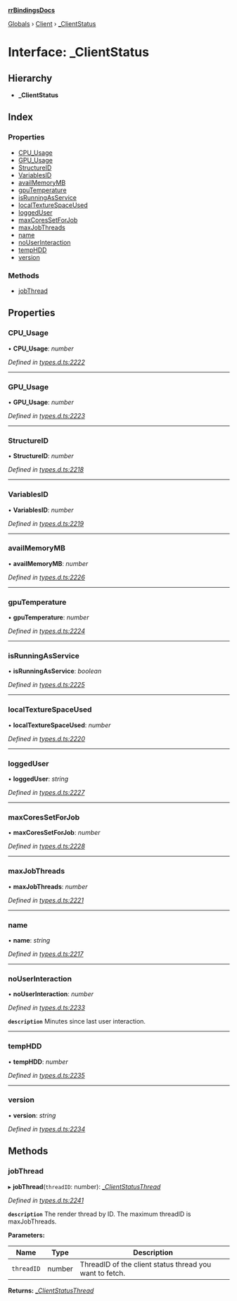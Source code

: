 **[rrBindingsDocs](../README.md)**

[Globals](../README.md) › [Client](../modules/client.md) › [_ClientStatus](client._clientstatus.md)

# Interface: _ClientStatus

## Hierarchy

* **_ClientStatus**

## Index

### Properties

* [CPU_Usage](client._clientstatus.md#cpu_usage)
* [GPU_Usage](client._clientstatus.md#gpu_usage)
* [StructureID](client._clientstatus.md#structureid)
* [VariablesID](client._clientstatus.md#variablesid)
* [availMemoryMB](client._clientstatus.md#availmemorymb)
* [gpuTemperature](client._clientstatus.md#gputemperature)
* [isRunningAsService](client._clientstatus.md#isrunningasservice)
* [localTextureSpaceUsed](client._clientstatus.md#localtexturespaceused)
* [loggedUser](client._clientstatus.md#loggeduser)
* [maxCoresSetForJob](client._clientstatus.md#maxcoressetforjob)
* [maxJobThreads](client._clientstatus.md#maxjobthreads)
* [name](client._clientstatus.md#name)
* [noUserInteraction](client._clientstatus.md#nouserinteraction)
* [tempHDD](client._clientstatus.md#temphdd)
* [version](client._clientstatus.md#version)

### Methods

* [jobThread](client._clientstatus.md#jobthread)

## Properties

###  CPU_Usage

• **CPU_Usage**: *number*

*Defined in [types.d.ts:2222](https://github.com/Novalis15/rrBindings/blob/33d8d78/nodeJS/lx64/v6/types.d.ts#L2222)*

___

###  GPU_Usage

• **GPU_Usage**: *number*

*Defined in [types.d.ts:2223](https://github.com/Novalis15/rrBindings/blob/33d8d78/nodeJS/lx64/v6/types.d.ts#L2223)*

___

###  StructureID

• **StructureID**: *number*

*Defined in [types.d.ts:2218](https://github.com/Novalis15/rrBindings/blob/33d8d78/nodeJS/lx64/v6/types.d.ts#L2218)*

___

###  VariablesID

• **VariablesID**: *number*

*Defined in [types.d.ts:2219](https://github.com/Novalis15/rrBindings/blob/33d8d78/nodeJS/lx64/v6/types.d.ts#L2219)*

___

###  availMemoryMB

• **availMemoryMB**: *number*

*Defined in [types.d.ts:2226](https://github.com/Novalis15/rrBindings/blob/33d8d78/nodeJS/lx64/v6/types.d.ts#L2226)*

___

###  gpuTemperature

• **gpuTemperature**: *number*

*Defined in [types.d.ts:2224](https://github.com/Novalis15/rrBindings/blob/33d8d78/nodeJS/lx64/v6/types.d.ts#L2224)*

___

###  isRunningAsService

• **isRunningAsService**: *boolean*

*Defined in [types.d.ts:2225](https://github.com/Novalis15/rrBindings/blob/33d8d78/nodeJS/lx64/v6/types.d.ts#L2225)*

___

###  localTextureSpaceUsed

• **localTextureSpaceUsed**: *number*

*Defined in [types.d.ts:2220](https://github.com/Novalis15/rrBindings/blob/33d8d78/nodeJS/lx64/v6/types.d.ts#L2220)*

___

###  loggedUser

• **loggedUser**: *string*

*Defined in [types.d.ts:2227](https://github.com/Novalis15/rrBindings/blob/33d8d78/nodeJS/lx64/v6/types.d.ts#L2227)*

___

###  maxCoresSetForJob

• **maxCoresSetForJob**: *number*

*Defined in [types.d.ts:2228](https://github.com/Novalis15/rrBindings/blob/33d8d78/nodeJS/lx64/v6/types.d.ts#L2228)*

___

###  maxJobThreads

• **maxJobThreads**: *number*

*Defined in [types.d.ts:2221](https://github.com/Novalis15/rrBindings/blob/33d8d78/nodeJS/lx64/v6/types.d.ts#L2221)*

___

###  name

• **name**: *string*

*Defined in [types.d.ts:2217](https://github.com/Novalis15/rrBindings/blob/33d8d78/nodeJS/lx64/v6/types.d.ts#L2217)*

___

###  noUserInteraction

• **noUserInteraction**: *number*

*Defined in [types.d.ts:2233](https://github.com/Novalis15/rrBindings/blob/33d8d78/nodeJS/lx64/v6/types.d.ts#L2233)*

**`description`** Minutes since last user interaction.

___

###  tempHDD

• **tempHDD**: *number*

*Defined in [types.d.ts:2235](https://github.com/Novalis15/rrBindings/blob/33d8d78/nodeJS/lx64/v6/types.d.ts#L2235)*

___

###  version

• **version**: *string*

*Defined in [types.d.ts:2234](https://github.com/Novalis15/rrBindings/blob/33d8d78/nodeJS/lx64/v6/types.d.ts#L2234)*

## Methods

###  jobThread

▸ **jobThread**(`threadID`: number): *[_ClientStatusThread](client._clientstatusthread.md)*

*Defined in [types.d.ts:2241](https://github.com/Novalis15/rrBindings/blob/33d8d78/nodeJS/lx64/v6/types.d.ts#L2241)*

**`description`** The render thread by ID. The maximum threadID is maxJobThreads.

**Parameters:**

Name | Type | Description |
------ | ------ | ------ |
`threadID` | number | ThreadID of the client status thread you want to fetch.  |

**Returns:** *[_ClientStatusThread](client._clientstatusthread.md)*